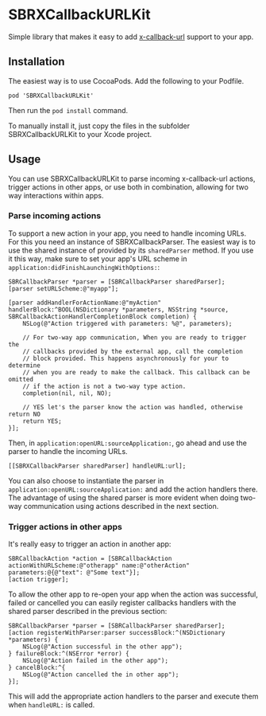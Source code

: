 # SBRXCallbackURLKit

Simple library that makes it easy to add [x-callback-url](http://x-callback-url.com/) support to your app.

## Installation

The easiest way is to use CocoaPods. Add the following to your Podfile.

	pod 'SBRXCallbackURLKit'

Then run the `pod install` command.

To manually install it, just copy the files in the subfolder SBRXCallbackURLKit to your Xcode project.

## Usage

You can use SBRXCallbackURLKit to parse incoming x-callback-url actions, trigger actions in other apps, or use both in combination, allowing for two way interactions within apps.

### Parse incoming actions

To support a new action in your app, you need to handle incoming URLs. For this you need an instance of SBRXCallbackParser. The easiest way is to use the shared instance of provided by its `sharedParser` method. If you use it this way, make sure to set your app's URL scheme in `application:didFinishLaunchingWithOptions:`:

	SBRCallbackParser *parser = [SBRCallbackParser sharedParser];
	[parser setURLScheme:@"myapp"];
	
	[parser addHandlerForActionName:@"myAction" handlerBlock:^BOOL(NSDictionary *parameters, NSString *source, SBRCallbackActionHandlerCompletionBlock completion) {
		NSLog(@"Action triggered with parameters: %@", parameters);

		// For two-way app communication, When you are ready to trigger the 
		// callbacks provided by the external app, call the completion 
		// block provided. This happens asynchronously for your to determine
		// when you are ready to make the callback. This callback can be omitted
		// if the action is not a two-way type action.
		completion(nil, nil, NO);
		
		// YES let's the parser know the action was handled, otherwise return NO
		return YES;
	}];

Then, in `application:openURL:sourceApplication:`, go ahead and use the parser to handle the incoming URLs.

	[[SBRXCallbackParser sharedParser] handleURL:url];
	
You can also choose to instantiate the parser in `application:openURL:sourceApplication:` and add the action handlers there. The advantage of using the shared parser is more evident when doing two-way communication using actions described in the next section.

### Trigger actions in other apps

It's really easy to trigger an action in another app:

	SBRCallbackAction *action = [SBRCallbackAction actionWithURLScheme:@"otherapp" name:@"otherAction" parameters:@{@"text": @"Some text"}];
	[action trigger];
	
To allow the other app to re-open your app when the action was successful, failed or cancelled you can easily register callbacks handlers with the shared parser described in the previous section:

	SBRCallbackParser *parser = [SBRCallbackParser sharedParser];
	[action registerWithParser:parser successBlock:^(NSDictionary *parameters) {
		NSLog(@"Action successful in the other app");
	} failureBlock:^(NSError *error) {
		NSLog(@"Action failed in the other app");
	} cancelBlock:^{
		NSLog(@"Action cancelled the in other app");
	}];

This will add the appropriate action handlers to the parser and execute them when `handleURL:` is called.